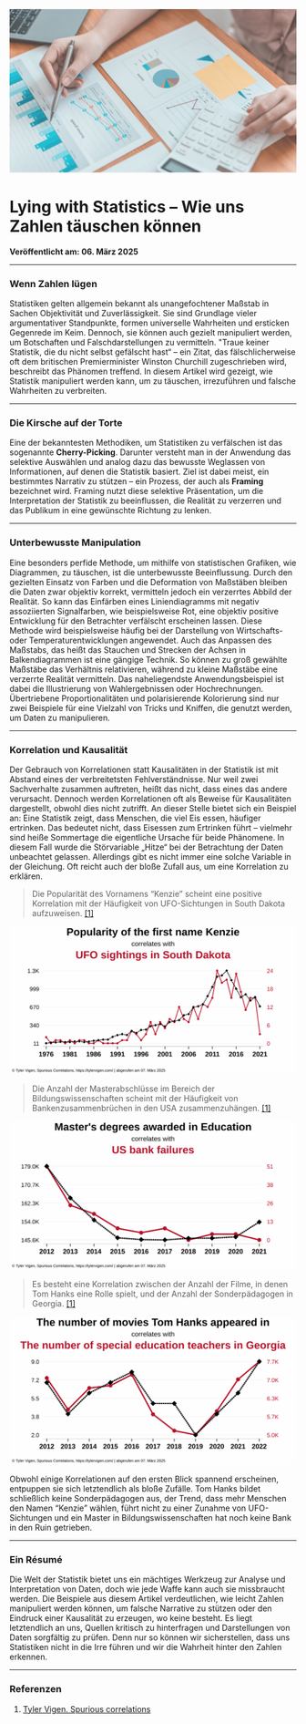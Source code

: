 ![Blogbild](/assets/cover-images/Artikel-14.jpg)

# Lying with Statistics – Wie uns Zahlen täuschen können

**Veröffentlicht am: 06. März 2025**

---

### Wenn Zahlen lügen

Statistiken gelten allgemein bekannt als unangefochtener Maßstab in Sachen Objektivität und Zuverlässigkeit. Sie sind Grundlage vieler argumentativer Standpunkte, formen universelle Wahrheiten und ersticken Gegenrede im Keim. Dennoch, sie können auch gezielt manipuliert werden, um Botschaften und Falschdarstellungen zu vermitteln. "Traue keiner Statistik, die du nicht selbst gefälscht hast“ – ein Zitat, das fälschlicherweise oft dem britischen Premierminister Winston Churchill zugeschrieben wird, beschreibt das Phänomen treffend. In diesem Artikel wird gezeigt, wie Statistik manipuliert werden kann, um zu täuschen, irrezuführen und falsche Wahrheiten zu verbreiten.

---

### Die Kirsche auf der Torte

Eine der bekanntesten Methodiken, um Statistiken zu verfälschen ist das sogenannte **Cherry-Picking**. Darunter versteht man in der Anwendung das selektive Auswählen und analog dazu das bewusste Weglassen von Informationen, auf denen die Statistik basiert. Ziel ist dabei meist, ein bestimmtes Narrativ zu stützen – ein Prozess, der auch als **Framing** bezeichnet wird. Framing nutzt diese selektive Präsentation, um die Interpretation der Statistik zu beeinflussen, die Realität zu verzerren und das Publikum in eine gewünschte Richtung zu lenken.

---

### Unterbewusste Manipulation

Eine besonders perfide Methode, um mithilfe von statistischen Grafiken, wie Diagrammen, zu täuschen, ist die unterbewusste Beeinflussung. Durch den gezielten Einsatz von Farben und die Deformation von Maßstäben bleiben die Daten zwar objektiv korrekt, vermitteln jedoch ein verzerrtes Abbild der Realität. So kann das Einfärben eines Liniendiagramms mit negativ assoziierten Signalfarben, wie beispielsweise Rot, eine objektiv positive Entwicklung für den Betrachter verfälscht erscheinen lassen. Diese Methode wird beispielsweise häufig bei der Darstellung von Wirtschafts- oder Temperaturentwicklungen angewendet. Auch das Anpassen des Maßstabs, das heißt das Stauchen und Strecken der Achsen in Balkendiagrammen ist eine gängige Technik. So können zu groß gewählte Maßstäbe das Verhältnis relativieren, während zu kleine Maßstäbe eine verzerrte Realität vermitteln. Das naheliegendste Anwendungsbeispiel ist dabei die Illustrierung von Wahlergebnissen oder Hochrechnungen. Übertriebene Proportionalitäten und polarisierende Kolorierung sind nur zwei Beispiele für eine Vielzahl von Tricks und Kniffen, die genutzt werden, um Daten zu manipulieren.

---

### Korrelation und Kausalität

Der Gebrauch von Korrelationen statt Kausalitäten in der Statistik ist mit Abstand eines der verbreitetsten Fehlverständnisse. Nur weil zwei Sachverhalte zusammen auftreten, heißt das nicht, dass eines das andere verursacht. Dennoch werden Korrelationen oft als Beweise für Kausalitäten dargestellt, obwohl dies nicht zutrifft. An dieser Stelle bietet sich ein Beispiel an: Eine Statistik zeigt, dass Menschen, die viel Eis essen, häufiger ertrinken. Das bedeutet nicht, dass Eisessen zum Ertrinken führt – vielmehr sind heiße Sommertage die eigentliche Ursache für beide Phänomene. In diesem Fall wurde die Störvariable „Hitze“ bei der Betrachtung der Daten unbeachtet gelassen. Allerdings gibt es nicht immer eine solche Variable in der Gleichung. Oft reicht auch der bloße Zufall aus, um eine Korrelation zu erklären.

> Die Popularität des Vornamens “Kenzie” scheint eine positive Korrelation mit der Häufigkeit von UFO-Sichtungen in South Dakota aufzuweisen. [[1]](#Referenzen)

<img class="blog-image" src="../assets/images/Korrelation-1.svg" alt="Korrelation 1">

> Die Anzahl der Masterabschlüsse im Bereich der Bildungswissenschaften scheint mit der Häufigkeit von Bankenzusammenbrüchen in den USA zusammenzuhängen. [[1]](#Referenzen)

<img class="blog-image" src="../assets/images/Korrelation-2.svg" alt="Korrelation 2">

> Es besteht eine Korrelation zwischen der Anzahl der Filme, in denen Tom Hanks eine Rolle spielt, und der Anzahl der Sonderpädagogen in Georgia. [[1]](#Referenzen)

<img class="blog-image" src="../assets/images/Korrelation-3.svg" alt="Korrelation 3">

Obwohl einige Korrelationen auf den ersten Blick spannend erscheinen, entpuppen sie sich letztendlich als bloße Zufälle. Tom Hanks bildet schließlich keine Sonderpädagogen aus, der Trend, dass mehr Menschen den Namen “Kenzie” wählen, führt nicht zu einer Zunahme von UFO-Sichtungen und ein Master in Bildungswissenschaften hat noch keine Bank in den Ruin getrieben.

---

### Ein Résumé

Die Welt der Statistik bietet uns ein mächtiges Werkzeug zur Analyse und Interpretation von Daten, doch wie jede Waffe kann auch sie missbraucht werden. Die Beispiele aus diesem Artikel verdeutlichen, wie leicht Zahlen manipuliert werden können, um falsche Narrative zu stützen oder den Eindruck einer Kausalität zu erzeugen, wo keine besteht. Es liegt letztendlich an uns, Quellen kritisch zu hinterfragen und Darstellungen von Daten sorgfältig zu prüfen. Denn nur so können wir sicherstellen, dass uns Statistiken nicht in die Irre führen und wir die Wahrheit hinter den Zahlen erkennen.

---

### Referenzen

<a id="Referenzen"></a>

1. [Tyler Vigen. Spurious correlations](https://tylervigen.com/)
